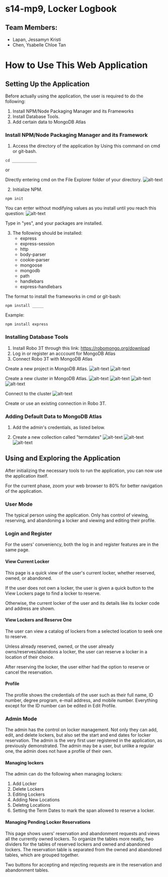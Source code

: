 # s14-mp9, Locker Logbook
## Team Members:
* Lapan, Jessamyn Kristi
* Chen, Ysabelle Chloe Tan

# How to Use This Web Application

## Setting Up the Application
Before actually using the application, the user is required to do the following:
1. Install NPM/Node Packaging Manager and its Frameworks
2. Install Database Tools.
3. Add certain data to MongoDB Atlas

### Install NPM/Node Packaging Manager and its Framework
1. Access the directory of the application by
Using this command on cmd or git-bash.
```
cd ___________
```

or


Directly entering cmd on the File Explorer folder of your directory.
![alt-text](https://github.com/unisse-courses/s14-mp9/blob/master/readme-images/cmd.png)

2. Initialize NPM.
```
npm init
```

You can enter without modifying values as you install until you reach this question:
![alt-text](https://github.com/unisse-courses/s14-mp9/blob/master/readme-images/cmd3.png)

Type in "yes", and your packages are installed.

3. The following should be installed:
    * express
    * express-session
    * http
    * body-parser
    * cookie-parser
    * mongoose
    * mongodb
    * path
    * handlebars
    * express-handlebars

The format to install the frameworks in cmd or git-bash:
```
npm install _____
```

Example:
```
npm install express
```

### Installing Database Tools
1. Install Robo 3T through this link: https://robomongo.org/download
2. Log in or register an acccount for MongoDB Atlas
3. Connect Robo 3T with MongoDB Atlas

Create a new project in MongoDB Atlas.
![alt-text](https://github.com/unisse-courses/s14-mp9/blob/master/readme-images/atlas.png)
![alt-text](https://github.com/unisse-courses/s14-mp9/blob/master/readme-images/atlas2.png)

Create a new cluster in MongoDB Atlas.
![alt-text](https://github.com/unisse-courses/s14-mp9/blob/master/readme-images/atlas3.png)
![alt-text](https://github.com/unisse-courses/s14-mp9/blob/master/readme-images/atlas4.png)
![alt-text](https://github.com/unisse-courses/s14-mp9/blob/master/readme-images/atlas5.png)
![alt-text](https://github.com/unisse-courses/s14-mp9/blob/master/readme-images/atlas6.png)

Connect to the cluster
![alt-text](https://github.com/unisse-courses/s14-mp9/blob/master/readme-images/atlas7.png)

Create or use an existing connection in Robo 3T.

### Adding Default Data to MongoDB Atlas


1. Add the admin's credentials, as listed below.


2. Create a new collection called "termdates"
![alt-text](https://github.com/unisse-courses/s14-mp9/blob/master/readme-images/atlas8.png)
![alt-text](https://github.com/unisse-courses/s14-mp9/blob/master/readme-images/atlas9.png)
![alt-text](https://github.com/unisse-courses/s14-mp9/blob/master/readme-images/atlas10.png)

## Using and Exploring the Application
After initializing the necessary tools to run the application, you can now use the application itself. 

For the current phase, zoom your web browser to 80% for better navigation of the application.

### User Mode
The typical person using the application. Only has control of viewing, reserving, and abandoning a locker and viewing and editing their profile.

### Login and Register
For the users' conveniency, both the log in and register features are in the same page.

#### View Current Locker
This page is a quick view of the user's current locker, whether reserved, owned, or abandoned. 

If the user does not own a locker, the user is given a quick button to the View Lockers page to find a locker to reserve.

Otherwise, the current locker of the user and its details like its locker code and address are shown.

#### View Lockers and Reserve One
The user can view a catalog of lockers from a selected location to seek one to reserve. 

Unless already reserved, owned, or the user already owns/reserves/abandons a locker, the user can reserve a locker in a location of their choice. 

After reserving the locker, the user either had the option to reserve or cancel the reservation. 

#### Profile
The profile shows the credentials of the user such as their full name, ID number, degree program, e-mail address, and mobile number. 
Everything except for the ID number can be edited in Edit Profile. 

### Admin Mode
The admin has the control on locker management. Not only they can add, edit, and delete lockers, but also set the start and end dates for locker reservation. The admin is the very first user registered in the application, as previously demonstrated.
The admin may be a user, but unlike a regular one, the admin does not have a profile of their own.

#### Managing lockers
The admin can do the following when managing lockers:
1. Add Locker
2. Delete Lockers
3. Editing Lockers
4. Adding New Locations
5. Deletng Locations
6. Setting the Term Dates to mark the span allowed to reserve a locker.

#### Managing Pending Locker Reservations
This page shows users' reservation and abandonment requests and views all the currently owned lockers. To organize the tables more neatly, two dividers for the tables of reserved lockers and owned and abandoned lockers. The reservation table is separated from the owned and abandoned tables, which are grouped together.

Two buttons for accepting and rejecting requests are in the reservation and abandonment tables.

